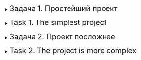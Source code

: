<details>
<summary><font size="+2">Задача 1. Простейший проект</font></summary><br>

В этом задании вам нужно создать простейший проект с помощью CMake.

Создайте проект CMake `my_first_cmake_project`, в котором будет исполняемая программа `my_first_cmake_program`. Программа должна спрашивать имя пользователя и приветствовать его.

<details>
<summary><font size="+1">Пример работы программы</font></summary>

#### Консоль
```
Введите имя: Виталий
Здравствуйте, Виталий!
```
</details>
</details>
<br>

<details>
<summary><font size="+2">Task 1. The simplest project</font></summary><br>

In this task you need to create a simple project using CMake.

Create a CMake project `my_first_cmake_project`, which will contain the executable program `my_first_cmake_program`. The program should ask for the user's name and greet him.

<details>
<summary><font size="+1">Example of program operation</font></summary>

#### Console
```
Enter name: Vitaly
Hello, Vitaly!
```
</details>
</details>
<br>

<details>
<summary><font size="+2">Задача 2. Проект посложнее</font></summary><br>

В этом задании нужно создать более сложный проект с помощью CMake.

Вам нужно собрать и запустить программу из [предыдущего домашнего задания](https://github.com/Alexander-Eismont/Netology-Ch3-Basic-programming-in-CPP/tree/main/lesson-05/3_Class_Hierarchy) с помощью CMake.

После сборки проверьте, что у вас всё работает корректно.

<details>
<summary><font size="+1">Пример работы программы</font></summary>

#### Консоль
```
Треугольник:
Стороны: a=10 b=20 c=30
Углы: A=50 B=60 C=70

Прямоугольный треугольник:
Стороны: a=10 b=20 c=30
Углы: A=50 B=60 C=90

Равнобедренный треугольник:
Стороны: a=10 b=20 c=10
Углы: A=50 B=60 C=50

Равносторонний треугольник:
Стороны: a=30 b=30 c=30
Углы: A=60 B=60 C=60

Четырёхугольник:
Стороны: a=10 b=20 c=30 d=40
Углы: A=50 B=60 C=70 D=80

Прямоугольник:
Стороны: a=10 b=20 c=10 d=20
Углы: A=90 B=90 C=90 D=90

Квадрат:
Стороны: a=20 b=20 c=20 d=20
Углы: A=90 B=90 C=90 D=90

Параллелограмм:
Стороны: a=20 b=30 c=20 d=30
Углы: A=30 B=40 C=30 D=40

Ромб:
Стороны: a=30 b=30 c=30 d=30
Углы: A=30 B=40 C=30 D=40
```
</details>
</details>
<br>

<details>
<summary><font size="+2">Task 2. The project is more complex</font></summary><br>

This assignment involves creating a more complex project using CMake.

You need to build and run the program from the [previous homework](https://github.com/Alexander-Eismont/Netology-Ch3-Basic-programming-in-CPP/tree/main/lesson-05/3_Class_Hierarchy) using CMake.

After assembly, check that everything works correctly for you.

<details>
<summary><font size="+1">Example of program operation</font></summary>

#### Console
```
Triangle:
Sides: a=10 b=20 c=30
Angles: A=50 B=60 C=70

Right triangle:
Sides: a=10 b=20 c=30
Angles: A=50 B=60 C=90

Isosceles triangle:
Sides: a=10 b=20 c=10
Angles: A=50 B=60 C=50

Equilateral triangle:
Sides: a=30 b=30 c=30
Angles: A=60 B=60 C=60

Quadrangle:
Sides: a=10 b=20 c=30 d=40
Angles: A=50 B=60 C=70 D=80

Rectangle:
Sides: a=10 b=20 c=10 d=20
Angles: A=90 B=90 C=90 D=90

Square:
Sides: a=20 b=20 c=20 d=20
Angles: A=90 B=90 C=90 D=90

Parallelogram:
Sides: a=20 b=30 c=20 d=30
Angles: A=30 B=40 C=30 D=40

Rhombus:
Sides: a=30 b=30 c=30 d=30
Angles: A=30 B=40 C=30 D=40
```
</details>
</details>
<br>